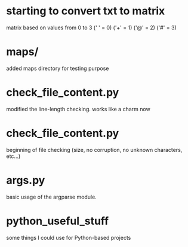 # starting to convert txt to matrix
matrix based on values from 0 to 3
(' ' = 0)
('+' = 1)
('@' = 2)
('#' = 3)

# maps/
added maps directory for testing purpose

# check_file_content.py
modified the line-length checking. works like a charm now

# check_file_content.py
beginning of file checking (size, no corruption,
no unknown characters, etc...)

# args.py
basic usage of the argparse module.

# python_useful_stuff
some things I could use for Python-based projects
